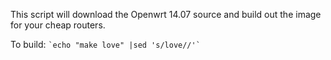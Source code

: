 This script will download the Openwrt 14.07 source and build out the image for your cheap routers.

To build: ``` `echo "make love" |sed 's/love//'` ```

